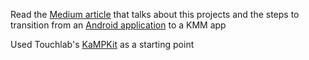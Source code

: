 Read the [Medium article](https://dimovski-d.medium.com/kotlin-multiplatform-mobile-part-2-the-how-8c285e480106) that talks about this projects and the steps to transition from an [Android application](https://github.com/DimovskiD/ChessClock) to a KMM app

Used Touchlab's [KaMPKit](https://github.com/touchlab/KaMPKit) as a starting point
